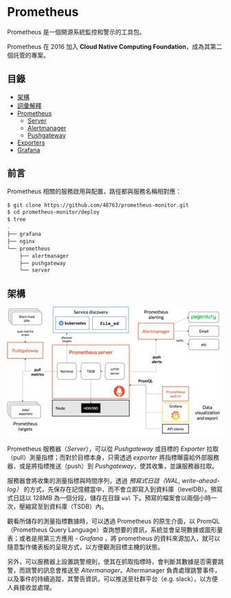 # Prometheus

Prometheus 是一個開源系統監控和警示的工具包。

Prometheus 在 2016 加入 **Cloud Native Computing Foundation**，成為其第二個託管的專案。

## 目錄

- [架構](#架構)
- [詞彙解釋](./glossary.md)
- [Prometheus](./docs/prometheus)
    - [Server](./docs/prometheus/server)
    - [Alertmanager](./docs/prometheus/alertmanager)
    - [Pushgateway](./docs/prometheus/pushgateway)
- [Exporters](https://github.com/48763/prom-client-ex)
- [Grafana](./docs/grafana)

## 前言

Prometheus 相關的服務啟用與配置，路徑都與服務名稱相對應：

```bash
$ git clone https://github.com/48763/prometheus-monitor.git
$ cd prometheus-monitor/deploy
$ tree
.
├── grafana
├── nginx
└── prometheus
    ├── alertmanager
    ├── pushgateway
    └── server
```

## 架構

![](images/introduction-01.png)

Prometheus 服務器（*Server*），可以從 *Pushgateway* 或目標的 *Exporter* 拉取（pull）測量指標；而對於目標本身，只需透過 *exporter* 將指標曝露給外部服務器，或是將指標推送（push）到 *Pushgateway*，使其收集，並讓服務器拉取。

服務器會將收集的測量指標與時間序列，透過 *預寫式日誌（WAL, write-ahead-log）* 的方式，先保存在記憶體當中，而不會立即寫入到資料庫（levelDB）。預寫式日誌以 128MB 為一個分段，儲存在目錄 `wal` 下。預寫的檔案會以兩個小時一次，壓縮寫至到資料庫（TSDB）內。

觀看所儲存的測量指標數據時，可以透過 Prometheus 的原生介面，以 PromQL（Prometheus Query Language）查詢想要的資訊，系統並會呈現數據或圖形量表；或者是用第三方應用 - *Grafana*
，將 prometheus 的資料來源加入，就可以隨意製作儀表板的呈現方式，以方便觀測目標主機的狀態。

另外，可以服務器上設置跳警規則，使其在抓取指標時，會判斷其數據是否需要跳警，而跳警的訊息會推送至 *Altermanager*。Altermanager 負責處理跳警事件，以及事件的持續追蹤，其警告資訊，可以推送至社群平台（e.g. slack），以方便人員接收並處理。
